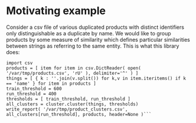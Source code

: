 # Motivating example
Consider a csv file of various duplicated products with distinct identifiers only distinguishable as a duplicate by name.  We would like to group products by some measure of similarity which defines particular similarities between strings as referring to the same entity.  This is what this library does:

```import cluster
import csv
products = [ item for item in csv.DictReader( open( '/var/tmp/products.csv', 'rU' ), delimiter='^' ) ]
things = [ { k : ''.join(v.split()) for k,v in item.iteritems() if k == 'name' } for item in products ]
train_threshold = 600
run_threshold = 400
thresholds = [ train_threshold, run_threshold ]
all_clusters = cluster.cluster(things, thresholds)
write_report( '/var/tmp/product_clusters.csv', all_clusters[run_threshold], products, header=None )```


